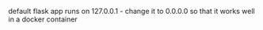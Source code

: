 default flask app runs on 127.0.0.1 - change it to 0.0.0.0 so that it works well in a docker container

